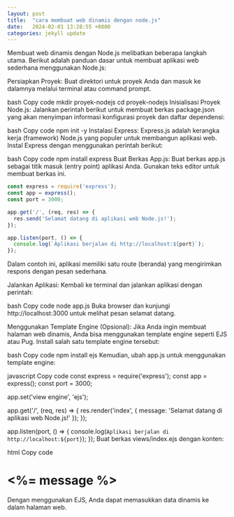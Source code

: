 ```yaml
---
layout: post
title:  "cara membuat web dinamis dengan node.js"
date:   2024-02-01 13:28:55 +0800
categories: jekyll update
---
```

Membuat web dinamis dengan Node.js melibatkan beberapa langkah utama. Berikut adalah panduan dasar untuk membuat aplikasi web sederhana menggunakan Node.js:

Persiapkan Proyek:
Buat direktori untuk proyek Anda dan masuk ke dalamnya melalui terminal atau command prompt.

bash
Copy code
mkdir proyek-nodejs
cd proyek-nodejs
Inisialisasi Proyek Node.js:
Jalankan perintah berikut untuk membuat berkas package.json yang akan menyimpan informasi konfigurasi proyek dan daftar dependensi:

bash
Copy code
npm init -y
Instalasi Express:
Express.js adalah kerangka kerja (framework) Node.js yang populer untuk membangun aplikasi web. Instal Express dengan menggunakan perintah berikut:

bash
Copy code
npm install express
Buat Berkas App.js:
Buat berkas app.js sebagai titik masuk (entry point) aplikasi Anda. Gunakan teks editor untuk membuat berkas ini.

```javascript
const express = require('express');
const app = express();
const port = 3000;

app.get('/', (req, res) => {
  res.send('Selamat datang di aplikasi web Node.js!');
});

app.listen(port, () => {
  console.log(`Aplikasi berjalan di http://localhost:${port}`);
});

```
Dalam contoh ini, aplikasi memiliki satu route (beranda) yang mengirimkan respons dengan pesan sederhana.

Jalankan Aplikasi:
Kembali ke terminal dan jalankan aplikasi dengan perintah:

bash
Copy code
node app.js
Buka browser dan kunjungi http://localhost:3000 untuk melihat pesan selamat datang.

Menggunakan Template Engine (Opsional):
Jika Anda ingin membuat halaman web dinamis, Anda bisa menggunakan template engine seperti EJS atau Pug. Install salah satu template engine tersebut:

bash
Copy code
npm install ejs
Kemudian, ubah app.js untuk menggunakan template engine:

javascript
Copy code
const express = require('express');
const app = express();
const port = 3000;

app.set('view engine', 'ejs');

app.get('/', (req, res) => {
  res.render('index', { message: 'Selamat datang di aplikasi web Node.js!' });
});

app.listen(port, () => {
  console.log(`Aplikasi berjalan di http://localhost:${port}`);
});
Buat berkas views/index.ejs dengan konten:

html
Copy code
<!DOCTYPE html>
<html lang="en">
<head>
  <meta charset="UTF-8">
  <meta name="viewport" content="width=device-width, initial-scale=1.0">
  <title>Web Node.js</title>
</head>
<body>
  <h1><%= message %></h1>
</body>
</html>
Dengan menggunakan EJS, Anda dapat memasukkan data dinamis ke dalam halaman web.